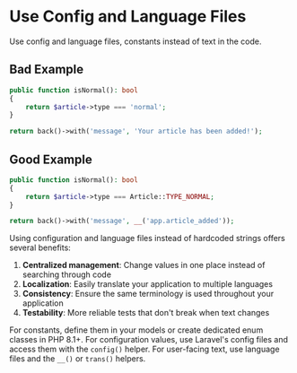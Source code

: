 # Use Config and Language Files

Use config and language files, constants instead of text in the code.

## Bad Example

```php
public function isNormal(): bool
{
    return $article->type === 'normal';
}

return back()->with('message', 'Your article has been added!');
```

## Good Example

```php
public function isNormal(): bool
{
    return $article->type === Article::TYPE_NORMAL;
}

return back()->with('message', __('app.article_added'));
```

Using configuration and language files instead of hardcoded strings offers several benefits:

1. **Centralized management**: Change values in one place instead of searching through code
2. **Localization**: Easily translate your application to multiple languages
3. **Consistency**: Ensure the same terminology is used throughout your application
4. **Testability**: More reliable tests that don't break when text changes

For constants, define them in your models or create dedicated enum classes in PHP 8.1+. For configuration values, use Laravel's config files and access them with the `config()` helper. For user-facing text, use language files and the `__()` or `trans()` helpers.
